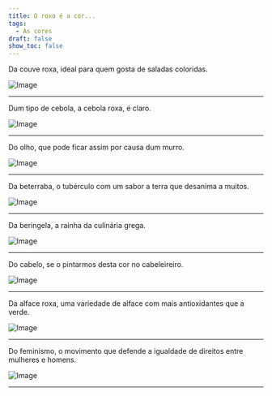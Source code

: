```yaml
---
title: O roxo é a cor...
tags:
  - As cores
draft: false
show_toc: false
---
```

Da couve roxa, ideal para quem gosta de saladas coloridas.

![Image](/img/couve_roxa.jpg)

---

Dum tipo de cebola, a cebola roxa, é claro. 

![Image](/img/cebola.jpg)

---

Do olho, que pode ficar assim por causa dum murro.

![Image](/img/olho_roxo.jpg)

---

Da beterraba, o tubérculo com um sabor a terra que desanima a muitos.

![Image](/img/beterraba.jpg)

---

Da beringela, a rainha da culinária grega.

![Image](/img/berinjela.jpg)

---

Do cabelo, se o pintarmos desta cor no cabeleireiro.

![Image](/img/cabelo_roxo.jpg)

---

Da alface roxa, uma variedade de alface com mais antioxidantes que a verde.

![Image](/img/alface_verde_roxa.jpg)

---

Do feminismo, o movimento que defende a igualdade de direitos entre mulheres e homens.

![Image](/img/feminismo_roxo.jpg)

---
